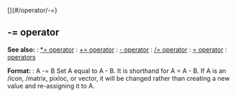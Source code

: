 []{#/operator/-=}
  ## -= operator
  **See also:**
  :   [\*= operator](ref/operator/*=)
  :   [+= operator](ref/operator/+=)
  :   [- operator](ref/operator/-)
  :   [/= operator](ref/operator//=)
  :   [= operator](ref/operator/=)
  :   [operators](ref/operator)
  <!-- -->
  **Format:**
  :   A -= B
  Set A equal to A - B. It is shorthand for A = A - B.
  If A is an /icon, /matrix, pixloc, or vector, it will be changed rather
  than creating a new value and re-assigning it to A.